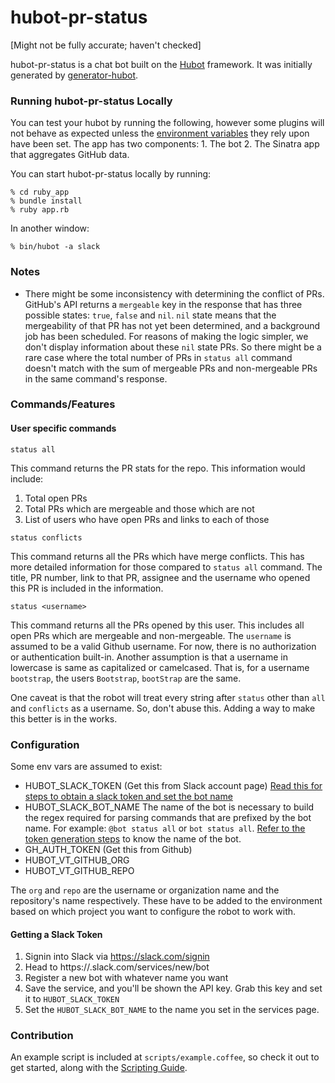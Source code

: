 # hubot-pr-status

[Might not be fully accurate; haven't checked]

hubot-pr-status is a chat bot built on the [Hubot][hubot] framework. It was
initially generated by [generator-hubot][generator-hubot].

[hubot]: http://hubot.github.com
[generator-hubot]: https://github.com/github/generator-hubot

### Running hubot-pr-status Locally

You can test your hubot by running the following, however some plugins will not
behave as expected unless the [environment variables](#configuration) they rely
upon have been set. The app has two components: 1. The bot 2. The
Sinatra app that aggregates GitHub data.

You can start hubot-pr-status locally by running:

    % cd ruby_app
    % bundle install
    % ruby app.rb

In another window:

    % bin/hubot -a slack

### Notes

* There might be some inconsistency with determining the conflict of
  PRs. GitHub's API returns a `mergeable` key in the response that has
  three possible states: `true`, `false` and `nil`. `nil` state means
  that the mergeability of that PR has not yet been determined, and a
  background job has been scheduled. For reasons of making the logic
  simpler, we don't display information about these `nil` state PRs. So
  there might be a rare case where the total number of PRs in `status
  all` command doesn't match with the sum of mergeable PRs and
  non-mergeable PRs in the same command's response.

### Commands/Features

#### User specific commands

`status all`

This command returns the PR stats for the repo. This information would
include:

1. Total open PRs
2. Total PRs which are mergeable and those which are not
3. List of users who have open PRs and links to each of those

`status conflicts`

This command returns all the PRs which have merge conflicts. This has
more detailed information for those compared to `status all` command.
The title, PR number, link to that PR, assignee and the username who
opened this PR is included in the information.

`status <username>`

This command returns all the PRs opened by this user. This includes all
open PRs which are mergeable and non-mergeable. The `username` is
assumed to be a valid Github username. For now, there is no
authorization or authentication built-in. Another assumption is that a
username in lowercase is same as capitalized or camelcased. That is, for
a username `bootstrap`, the users `Bootstrap`, `bootStrap` are the same.

One caveat is that the robot will treat every string after `status`
other than `all` and `conflicts` as a username. So, don't abuse this.
Adding a way to make this better is in the works.

### Configuration


Some env vars are assumed to exist:

* HUBOT_SLACK_TOKEN (Get this from Slack account page)
  [Read this for steps to obtain a slack token and set the bot name]( #getting-a-slack-token )
* HUBOT_SLACK_BOT_NAME
  The name of the bot is necessary to build the regex required for
  parsing commands that are prefixed by the bot name. For example:
  `@bot status all` or `bot status all`. [Refer to the token generation
  steps](#getting-a-slack-token) to know the name of the bot.
* GH_AUTH_TOKEN (Get this from Github)
* HUBOT_VT_GITHUB_ORG
* HUBOT_VT_GITHUB_REPO

The `org` and `repo` are the username or organization name and the
repository's name respectively. These have to be added to the
environment based on which project you want to configure the robot to
work with.

#### Getting a Slack Token
1. Signin into Slack via https://slack.com/signin
2. Head to https://<teamname>.slack.com/services/new/bot
3. Register a new bot with whatever name you want
4. Save the service, and you'll be shown the API key. Grab this key and
   set it to `HUBOT_SLACK_TOKEN`
5. Set the `HUBOT_SLACK_BOT_NAME` to the name you set in the services
   page.

### Contribution

An example script is included at `scripts/example.coffee`, so check it out to
get started, along with the [Scripting Guide](scripting-docs).

[scripting-docs]: https://github.com/github/hubot/blob/master/docs/scripting.md
